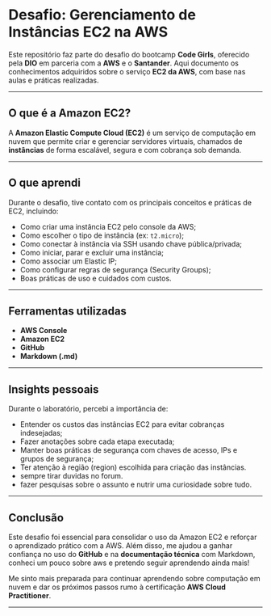 
#  Desafio: Gerenciamento de Instâncias EC2 na AWS

Este repositório faz parte do desafio do bootcamp **Code Girls**, oferecido pela **DIO** em parceria com a **AWS** e o **Santander**. Aqui documento os conhecimentos adquiridos sobre o serviço **EC2 da AWS**, com base nas aulas e práticas realizadas.

---

## O que é a Amazon EC2?

A **Amazon Elastic Compute Cloud (EC2)** é um serviço de computação em nuvem que permite criar e gerenciar servidores virtuais, chamados de **instâncias** de forma escalável, segura e com cobrança sob demanda.

---

## O que aprendi

Durante o desafio, tive contato com os principais conceitos e práticas de EC2, incluindo:

- Como criar uma instância EC2 pelo console da AWS;
- Como escolher o tipo de instância (ex: `t2.micro`);
- Como conectar à instância via SSH usando chave pública/privada;
- Como iniciar, parar e excluir uma instância;
- Como associar um Elastic IP;
- Como configurar regras de segurança (Security Groups);
- Boas práticas de uso e cuidados com custos.

---

## Ferramentas utilizadas

- **AWS Console**
- **Amazon EC2**
- **GitHub**
- **Markdown (.md)**

---

## Insights pessoais

Durante o laboratório, percebi a importância de:

- Entender os custos das instâncias EC2 para evitar cobranças indesejadas;
- Fazer anotações sobre cada etapa executada;
- Manter boas práticas de segurança com chaves de acesso, IPs e grupos de segurança;
- Ter atenção à região (region) escolhida para criação das instâncias.
- sempre tirar duvidas no forum.
- fazer pesquisas sobre o assunto e nutrir uma curiosidade sobre tudo.

---

## Conclusão

Este desafio foi essencial para consolidar o uso da Amazon EC2 e reforçar o aprendizado prático com a AWS. Além disso, me ajudou a ganhar confiança no uso do **GitHub** e na **documentação técnica** com Markdown, conheci um pouco sobre aws e pretendo seguir aprendendo ainda mais!

Me sinto mais preparada para continuar aprendendo sobre computação em nuvem e dar os próximos passos rumo à certificação **AWS Cloud Practitioner**. 

---
